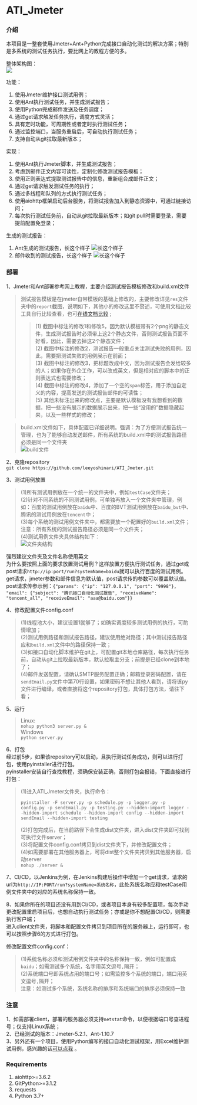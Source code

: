 # ATI_Jmeter
### 介绍
本项目是一整套使用Jmeter+Ant+Python完成接口自动化测试的解决方案；特别是多系统的测试任务执行，要比网上的教程方便的多。<br>

整体架构图：<br>
![](https://github.com/leeyoshinari/ATI_Jmeter/blob/master/res/structure.jpg)

功能：<br>
1. 使用Jmeter维护接口测试用例；
2. 使用Ant执行测试任务，并生成测试报告；
3. 使用Python完成邮件发送及任务调度；
4. 通过get请求触发任务执行，调度方式灵活；
5. 具有定时功能，可周期性或者定时执行测试任务；
6. 通过监控端口，当服务重启后，可自动执行测试任务；
7. 支持自动从git拉取最新版本；

实现：<br>
1. 使用Ant执行Jmeter脚本，并生成测试报告；
2. 考虑到邮件正文内容可读性，定制化修改测试报告模板；
3. 使用正则表达式提取测试报告中的信息，重新组合成邮件正文；
4. 通过get请求触发测试任务的执行；
5. 通过多线程和队列的方式执行测试任务；
6. 使用aiohttp框架启动后台服务，将测试报告加入到静态资源中，可通过链接访问；
7. 每次执行测试任务前，自动从git拉取最新版本；如git pull时需要登录，需要提前配置免登录；

生成的测试报告：<br>
1. Ant生成的测试报告，长这个样子
![长这个样子](https://github.com/leeyoshinari/ATI_Jmeter/blob/master/res/email.jpg)
2. 邮件收到的测试报告，长这个样子
![长这个样子](https://github.com/leeyoshinari/ATI_Jmeter/blob/master/res/send_email.jpg)

### 部署
1、Jmeter和Ant部署参考网上教程，主要介绍测试报告模板修改和build.xml文件<br>
> 测试报告模板是在jmeter自带模板的基础上修改的，主要修改详见`res`文件夹中的`report`截图，说明如下，其他小的修改这里不赘述，可使用文档比较工具自行比较查看，也可[在线文档比较](http://www.jq22.com/textDifference) ;<br>
>> (1) 截图中标注的修改1和修改5，因为默认模板带有2个png的静态文件，生成测试报告时必须带上这2个静态文件，否则测试报告页面不好看，因此，需要去掉这2个静态文件；<br>
>> (2) 截图中标注的修改2，测试报告一般重点关注测试失败的用例，因此，需要把测试失败的用例展示在前面；<br>
>> (3) 截图中标注的修改3，把标题改成中文，因为测试报告会发给较多的人；如果你在外企工作，可以改成英文，但是相对应的脚本中的正则表达式也需要修改；<br>
>> (4) 截图中标注的修改4，添加了一个空的`span`标签，用于添加自定义的内容，提高发送的测试报告邮件的可读性；<br>
>> (5) 其他未标注出来的修改点，主要是默认模板没有我想看到的数据，把一些没有展示的数据展示出来，把一些“没用的”数据隐藏起来，以及一些样式的修改；<br>

> build.xml文件如下，具体配置已详细说明。强调：为了方便测试报告统一管理，也为了能够自动发送邮件，所有系统的build.xml中的测试报告路径必须是同一个文件夹<br>
    ![build文件](https://github.com/leeyoshinari/ATI_Jmeter/blob/master/res/build.jpg)

2、克隆repository<br>
    ```git clone https://github.com/leeyoshinari/ATI_Jmeter.git``` <br>

3、测试用例放置<br>
> (1)所有测试用例放在一个统一的文件夹中，例如`testCase`文件夹；<br>
> (2)针对不同系统的不同测试用例，可单独再放入一个文件夹中管理，例如：百度的测试用例放在`baidu`中、百度的BVT测试用例放在`baidu_bvt`中、腾讯的测试用例放在`tencent`中；<br>
> (3)每个系统的测试用例文件夹中，都需要放一个配置好的`build.xml`文件；注意：所有系统的测试报告路径必须是同一个文件夹；<br>
> (4)测试用例文件夹具体结构如下：<br>
> ![文件夹结构](https://github.com/leeyoshinari/ATI_Jmeter/blob/master/res/file_structure.png)

强烈建议文件夹及文件名称使用英文<br>
为什么要按照上面的要求放置测试用例？这样放置方便执行测试任务，通过get或post请求`http://ip:port/run?systemName=baidu`就可以执行百度的测试用例。<br>
get请求，jmeter参数和邮件信息为默认值，post请求传的参数可以覆盖默认值。<br>
post请求传参示例：`{"params": {"ip": "127.0.0.1", "port": "9998"}, "email": {"subject": "腾讯接口自动化测试报告", "receiveName": "tencent_all", "receiveEmail": "aaa@baidu.com"}}`

4、修改配置文件config.conf<br>
> (1)线程池大小，建议设置1就够了；如确实调度较多测试用例的执行，可酌情增加；<br>
> (2)测试用例路径和测试报告路径，建议使用绝对路径；其中测试报告路径应和`build.xml`文件中的路径保持一致；<br>
> (3)如接口自动化脚本维护在git上，可配置git本地仓库路径，每次执行任务前，自动从git上拉取最新版本，默认拉取主分支；前提是已经clone到本地了；<br>
> (4)邮件发送配置，请确认SMTP服务配置正确；邮箱登录密码配置，请在`sendEmail.py`文件中第70行设置，如果密码不想让其他人看到，请将该py文件进行编译，或者直接将这个repository打包，具体打包方法，请往下看；<br>

5、运行<br>
> Linux:<br>
> ```nohup python3 server.py &``` <br>
> Windows<br>
> ```python server.py``` <br>

6、打包<br>
经过前5步，如果该repository可以启动，且执行测试任务成功，则可以进行打包，使用pyinstaller进行打包。<br>
pyinstaller安装自行查找教程，须确保安装正确，否则打包会报错，下面直接进行打包：
> (1)进入ATI_Jmeter文件夹，执行命令：<br>
> ```shell
> pyinstaller -F server.py -p schedule.py -p logger.py -p config.py -p sendEmail.py -p testing.py --hidden-import logger --hidden-import schedule --hidden-import config --hidden-import sendEmail --hidden-import testing
> ```
> (2)打包完成后，在当前路径下会生成dist文件夹，进入dist文件夹即可找到可执行文件server；<br>
> (3)将配置文件config.conf拷贝到dist文件夹下，并修改配置文件；<br>
> (4)如需要部署在其他服务器上，可将dist整个文件夹拷贝到其他服务器，启动server <br>
> ```nohup ./server &```

7、CI/CD，以Jenkins为例，在Jenkins构建后操作中增加一个get请求，请求的url为`http://IP:PORT/run?systemName=系统名称`，此处系统名称应和testCase用例文件夹中的对应的系统名称保持一致。

8、如果你所在的项目还没有用到CI/CD，或者项目本身有较多配置项，每次手动更改配置重启项目后，也想自动执行测试任务；亦或是你不想配置CI/CD，则需要执行客户端；<br>
进入client文件夹，将脚本和配置文件拷贝到项目所在的服务器上，运行即可，也可以按照步骤6的方式进行打包。<br>

修改配置文件config.conf：<br>
> (1)系统名称必须和测试用例文件夹中的名称保持一致，例如可配置成`baidu`；如需测试多个系统，名字用英文逗号`,`隔开；<br>
> (2)系统端口号即系统占用的端口号；如需监控多个系统的端口，端口用英文逗号`,`隔开；<br>
注意：如测试多个系统，系统名称的排序和系统端口的排序必须保持一致

### 注意
1、如需部署client，部署的服务器必须支持`netstat`命令，以便根据端口号查进程号；仅支持Linux系统；<br>
2、已经测试的版本：Jmeter-5.2.1、Ant-1.10.7<br>
3、另外还有一个项目，使用Python编写的接口自动化测试框架，用Excel维护测试用例，感兴趣的话[可以点我](https://github.com/leeyoshinari/ATI) 。

### Requirements
1. aiohttp>=3.6.2
2. GitPython>=3.1.2
3. requests
4. Python 3.7+
